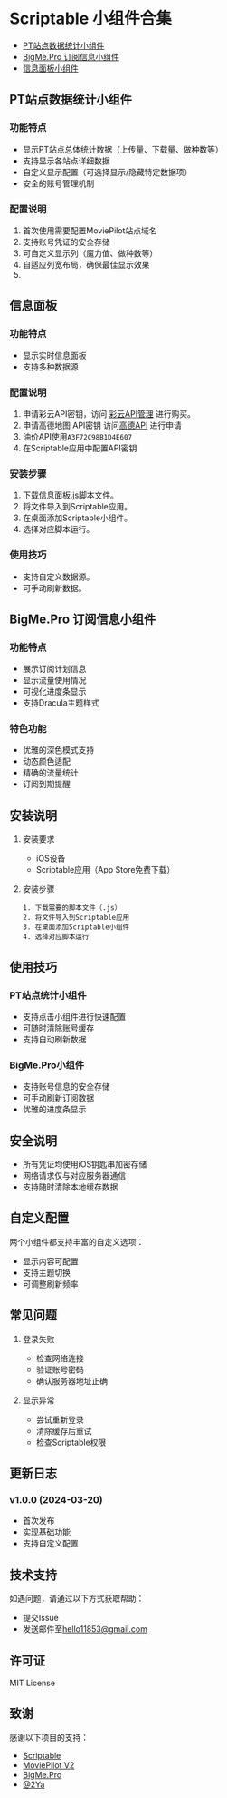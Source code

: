 # Scriptable 小组件合集

- [PT站点数据统计小组件](#PT站点数据统计小组件)
- [BigMe.Pro 订阅信息小组件](#BigMePro-订阅信息小组件)
- [信息面板小组件](#信息面板)

## PT站点数据统计小组件

### 功能特点
- 显示PT站点总体统计数据（上传量、下载量、做种数等）
- 支持显示各站点详细数据
- 自定义显示配置（可选择显示/隐藏特定数据项）
- 安全的账号管理机制

### 配置说明
1. 首次使用需要配置MoviePilot站点域名
2. 支持账号凭证的安全存储
3. 可自定义显示列（魔力值、做种数等）
4. 自适应列宽布局，确保最佳显示效果
5. 
## 信息面板

### 功能特点
- 显示实时信息面板
- 支持多种数据源

### 配置说明
1. 申请彩云API密钥，访问 [彩云API管理](https://platform.caiyunapp.com/api/manage) 进行购买。
2. 申请高德地图 API密钥 访问[高德API](https://lbs.amap.com/) 进行申请
3. 油价API使用`A3F72C98B1D4E607`
4. 在Scriptable应用中配置API密钥

### 安装步骤
1. 下载信息面板.js脚本文件。
2. 将文件导入到Scriptable应用。
3. 在桌面添加Scriptable小组件。
4. 选择对应脚本运行。

### 使用技巧
- 支持自定义数据源。
- 可手动刷新数据。

## BigMe.Pro 订阅信息小组件

### 功能特点
- 展示订阅计划信息
- 显示流量使用情况
- 可视化进度条显示
- 支持Dracula主题样式

### 特色功能
- 优雅的深色模式支持
- 动态颜色适配
- 精确的流量统计
- 订阅到期提醒

## 安装说明

1. 安装要求
   - iOS设备
   - Scriptable应用（App Store免费下载）

2. 安装步骤
   ```
   1. 下载需要的脚本文件（.js）
   2. 将文件导入到Scriptable应用
   3. 在桌面添加Scriptable小组件
   4. 选择对应脚本运行
   ```

## 使用技巧

### PT站点统计小组件
- 支持点击小组件进行快速配置
- 可随时清除账号缓存
- 支持自动刷新数据

### BigMe.Pro小组件
- 支持账号信息的安全存储
- 可手动刷新订阅数据
- 优雅的进度条显示

## 安全说明

- 所有凭证均使用iOS钥匙串加密存储
- 网络请求仅与对应服务器通信
- 支持随时清除本地缓存数据

## 自定义配置

两个小组件都支持丰富的自定义选项：
- 显示内容可配置
- 支持主题切换
- 可调整刷新频率

## 常见问题

1. 登录失败
   - 检查网络连接
   - 验证账号密码
   - 确认服务器地址正确

2. 显示异常
   - 尝试重新登录
   - 清除缓存后重试
   - 检查Scriptable权限

## 更新日志

### v1.0.0 (2024-03-20)
- 首次发布
- 实现基础功能
- 支持自定义配置

## 技术支持

如遇问题，请通过以下方式获取帮助：
- 提交Issue
- 发送邮件至[hello11853@gmail.com](mailto:hello11853@gmail.com)

## 许可证

MIT License

## 致谢

感谢以下项目的支持：
- [Scriptable](https://apps.apple.com/us/app/scriptable/id1405459188?uo=4)
- [MoviePilot V2](https://github.com/jxxghp/MoviePilot)
- [BigMe.Pro](https://app.bigmess.org) 
- [@2Ya](https://github.com/dompling)